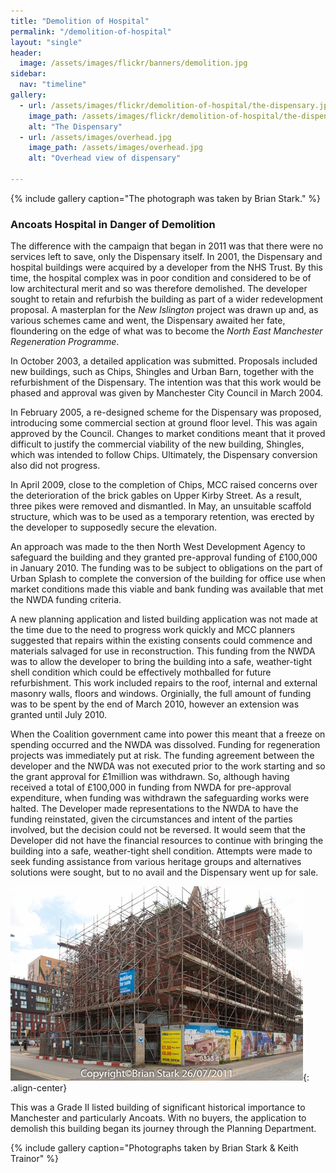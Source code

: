 ```yaml
---
title: "Demolition of Hospital"
permalink: "/demolition-of-hospital"
layout: "single"
header:
  image: /assets/images/flickr/banners/demolition.jpg
sidebar:
  nav: "timeline"
gallery:
  - url: /assets/images/flickr/demolition-of-hospital/the-dispensary.jpg
    image_path: /assets/images/flickr/demolition-of-hospital/the-dispensary.jpg
    alt: "The Dispensary"
  - url: /assets/images/overhead.jpg
    image_path: /assets/images/overhead.jpg
    alt: "Overhead view of dispensary"
   
---
```

{% include gallery caption="The photograph was taken by Brian Stark." %}

### Ancoats Hospital in Danger of Demolition

The difference with the campaign that began in 2011 was that there were no services left to save, only the Dispensary itself.  In 2001, the Dispensary and hospital buildings were acquired by a developer from the NHS Trust.  By this time, the hospital complex was in poor condition and considered to be of low architectural merit and so was therefore demolished.   The developer sought to retain and refurbish the building as part of a wider redevelopment proposal.  A masterplan for the *New Islington* project was drawn up and, as various schemes came and went, the Dispensary awaited her fate, floundering on the edge of what was to become the *North East Manchester Regeneration Programme*.  

In October 2003, a detailed application was submitted. Proposals included new buildings, such as Chips, Shingles and Urban Barn, together with the refurbishment of the Dispensary. The intention was that this work would be phased and approval was given by Manchester City Council in March 2004.

In February 2005, a re-designed scheme for the Dispensary was proposed, introducing some commercial section at ground floor level.  This was again approved by the Council.  Changes to market conditions meant that it proved difficult to justify the commercial viability of the new building, Shingles, which was intended to follow Chips.  Ultimately, the Dispensary conversion also did not progress.

In April 2009, close to the completion of Chips, MCC raised concerns over the deterioration of the brick gables on Upper Kirby Street.  As a result, three pikes were removed and dismantled.  In May, an unsuitable scaffold structure, which was to be used as a temporary retention, was erected by the developer to supposedly secure the elevation.

An approach was made to the then North West Development Agency to safeguard the building and they granted pre-approval funding of £100,000 in January 2010. The funding was to be subject to obligations on the part of Urban Splash to complete the conversion of the building for office use when market conditions made this viable and bank funding was available that met the NWDA funding criteria.

A new planning application and listed building application was not made at the time due to the need to progress work quickly and MCC planners suggested that repairs within the existing consents could commence and materials salvaged for use in reconstruction.  This funding from the NWDA was to allow the developer to bring the building into a safe, weather-tight shell condition which could be effectively mothballed for future refurbishment. This work included repairs to the roof, internal and external masonry walls, floors and windows.  Orginially, the full amount of funding was to be spent by the end of March 2010, however an extension was granted until July 2010.

When the Coalition government came into power this meant that a freeze on spending occurred and the NWDA was dissolved.  Funding for regeneration projects was immediately put at risk. The funding agreement between the developer and the NWDA was not executed prior to the work starting and so the grant approval for £1million was withdrawn.  So, although having received a total of £100,000 in funding from NWDA for pre-approval expenditure, when funding was withdrawn the safeguarding works were halted. The Developer made representations to the NWDA to have the funding reinstated, given the circumstances and intent of the parties involved, but the decision could not be reversed.  It would seem that the Developer did not have the financial resources to continue with bringing the building into a safe, weather-tight shell condition. Attempts were made to seek funding assistance from various heritage groups and alternatives solutions were sought, but to no avail and the Dispensary went up for sale.

![for sale](assets/images/flickr/demolition-of-hospital/for-sale.jpg){: .align-center}

This was a Grade II listed building of significant historical importance to Manchester and particularly Ancoats.  With no buyers, the application to demolish this building began its journey through the Planning Department.

{% include gallery caption="Photographs taken by Brian Stark & Keith Trainor" %}
